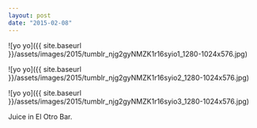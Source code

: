 ```yaml
---
layout: post
date: "2015-02-08"
---
```


![yo yo]({{ site.baseurl }}/assets/images/2015/tumblr_njg2gyNMZK1r16syio1_1280-1024x576.jpg)

![yo yo]({{ site.baseurl }}/assets/images/2015/tumblr_njg2gyNMZK1r16syio2_1280-1024x576.jpg)

![yo yo]({{ site.baseurl }}/assets/images/2015/tumblr_njg2gyNMZK1r16syio3_1280-1024x576.jpg)

Juice in El Otro Bar.
